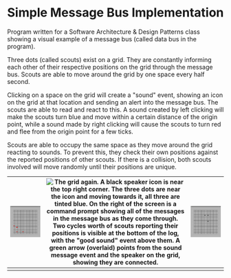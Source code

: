 # Simple Message Bus Implementation
Program written for a Software Architecture & Design Patterns class showing a visual example of a message bus (called data bus in the program). 

Three dots (called scouts) exist on a grid. They are constantly informing each other of their respective positions on the grid through the message bus. Scouts are able to move around the grid by one space every half second. 

Clicking on a space on the grid will create a "sound" event, showing an icon on the grid at that location and sending an alert into the message bus. The scouts are able to read and react to this. A sound created by left clicking will make the scouts turn blue and move within a certain distance of the origin point, while a sound made by right clicking will cause the scouts to turn red and flee from the origin point for a few ticks. 

Scouts are able to occupy the same space as they move around the grid reacting to sounds. To prevent this, they check their own positions against the reported positions of other scouts. If there is a collision, both scouts involved will move randomly until their positions are unique.

| ![The grid again. A red speaker icon is near the bottom left corner. The three black dots are near the icon but moving away from it, all three are tinted red.](../_DemoImg/messageBus/flee.png) | ![The grid again. A black speaker icon is near the top right corner. The three dots are near the icon and moving towards it, all three are tinted blue. On the right of the screen is a command prompt showing all of the messages in the message bus as they come through. Two cycles worth of scouts reporting their positions is visible at the bottom of the log, with the "good sound" event above them. A green arrow (overlaid) points from the sound message event and the speaker on the grid, showing they are connected.](../_DemoImg/messageBus/soundMessage.png) |![A gray window with a black grid. Three black dots sit in positions near the center of the grid. The grid is 16 by 16.](../_DemoImg/messageBus/idle.png)|
|--|--|--|
|  |  |  |